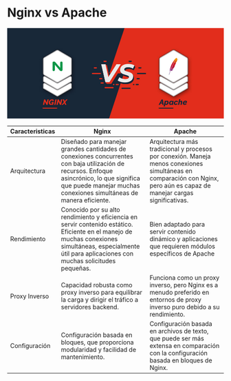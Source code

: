 # Nginx vs Apache
![](/img/Nginx_Apache_Blog-1.webp)



| Caracteristicas | Nginx | Apache |
|-----------------| ------------ | -------------------------- | 
|  Arquitectura  | Diseñado para manejar grandes cantidades de conexiones concurrentes con baja utilización de recursos. Enfoque asincrónico, lo que significa que puede manejar muchas conexiones simultáneas de manera eficiente.| Arquitectura más tradicional y procesos por conexión. Maneja menos conexiones simultáneas en comparación con Nginx, pero aún es capaz de manejar cargas significativas.| 
|  Rendimiento             | Conocido por su alto rendimiento y eficiencia en servir contenido estático. Eficiente en el manejo de muchas conexiones simultáneas, especialmente útil para aplicaciones con muchas solicitudes pequeñas.  | Bien adaptado para servir contenido dinámico y aplicaciones que requieren módulos específicos de Apache  | 
|     Proxy Inverso               |Capacidad robusta como proxy inverso para equilibrar la carga y dirigir el tráfico a servidores backend.   | Funciona como un proxy inverso, pero Nginx es a menudo preferido en entornos de proxy inverso puro debido a su rendimiento.| 
|     Configuración               | Configuración basada en bloques, que proporciona modularidad y facilidad de mantenimiento.|  Configuración basada en archivos de texto, que puede ser más extensa en comparación con la configuración basada en bloques de Nginx. |


